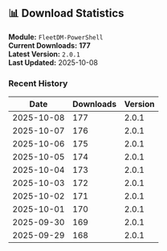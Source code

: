 ## 📊 Download Statistics

**Module:** `FleetDM-PowerShell`  
**Current Downloads:** **177**  
**Latest Version:** `2.0.1`  
**Last Updated:** 2025-10-08

### Recent History

| Date | Downloads | Version |
|------|-----------|---------|
| 2025-10-08 | 177 | 2.0.1 |
| 2025-10-07 | 176 | 2.0.1 |
| 2025-10-06 | 175 | 2.0.1 |
| 2025-10-05 | 174 | 2.0.1 |
| 2025-10-04 | 173 | 2.0.1 |
| 2025-10-03 | 172 | 2.0.1 |
| 2025-10-02 | 171 | 2.0.1 |
| 2025-10-01 | 170 | 2.0.1 |
| 2025-09-30 | 169 | 2.0.1 |
| 2025-09-29 | 168 | 2.0.1 |
